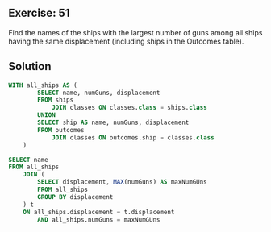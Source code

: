 ## Exercise: 51

Find the names of the ships with the largest number of guns among all ships having the same displacement (including ships in the Outcomes table).

## Solution

```sql
WITH all_ships AS (
		SELECT name, numGuns, displacement
		FROM ships
			JOIN classes ON classes.class = ships.class
		UNION
		SELECT ship AS name, numGuns, displacement
		FROM outcomes
			JOIN classes ON outcomes.ship = classes.class
	)

SELECT name
FROM all_ships
	JOIN (
		SELECT displacement, MAX(numGuns) AS maxNumGUns
		FROM all_ships
		GROUP BY displacement
	) t
	ON all_ships.displacement = t.displacement
		AND all_ships.numGuns = maxNumGUns
```
